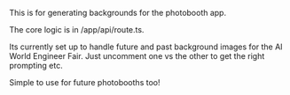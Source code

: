 This is for generating backgrounds for the photobooth app.

The core logic is in /app/api/route.ts.

Its currently set up to handle future and past background images for the AI World Engineer Fair. Just uncomment one vs the other to get the right prompting etc.

Simple to use for future photobooths too!
